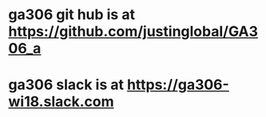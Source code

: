 # ga306 git hub is at https://github.com/justinglobal/GA306_a
# ga306 slack is at https://ga306-wi18.slack.com

